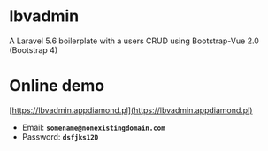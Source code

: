 # lbvadmin
A Laravel 5.6 boilerplate with a users CRUD using Bootstrap-Vue 2.0 (Bootstrap 4)

# Online demo
[https://lbvadmin.appdiamond.pl](https://lbvadmin.appdiamond.pl)

 - Email: **`somename@nonexistingdomain.com`**
 - Password: **`dsfjks12D`**
